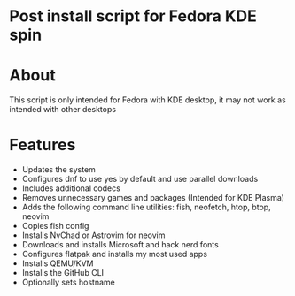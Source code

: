 # Post install script for Fedora KDE spin

# About
This script is only intended for Fedora with KDE desktop, it may not work as intended with other desktops

# Features
* Updates the system
* Configures dnf to use yes by default and use parallel downloads
* Includes additional codecs
* Removes unnecessary games and packages (Intended for KDE Plasma)
* Adds the following command line utilities: fish, neofetch, htop, btop, neovim
* Copies fish config
* Installs NvChad or Astrovim for neovim
* Downloads and installs Microsoft and hack nerd fonts
* Configures flatpak and installs my most used apps
* Installs QEMU/KVM
* Installs the GitHub CLI
* Optionally sets hostname
